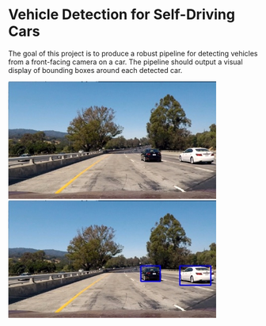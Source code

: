 # Vehicle Detection for Self-Driving Cars

The goal of this project is to produce a robust pipeline for detecting vehicles from a front-facing camera on a car. The pipeline should output a visual display of bounding boxes around each detected car.

![Original Image](test_images/test_example1.jpeg)   ![Output Image](output_images/output_example1.jpeg)



